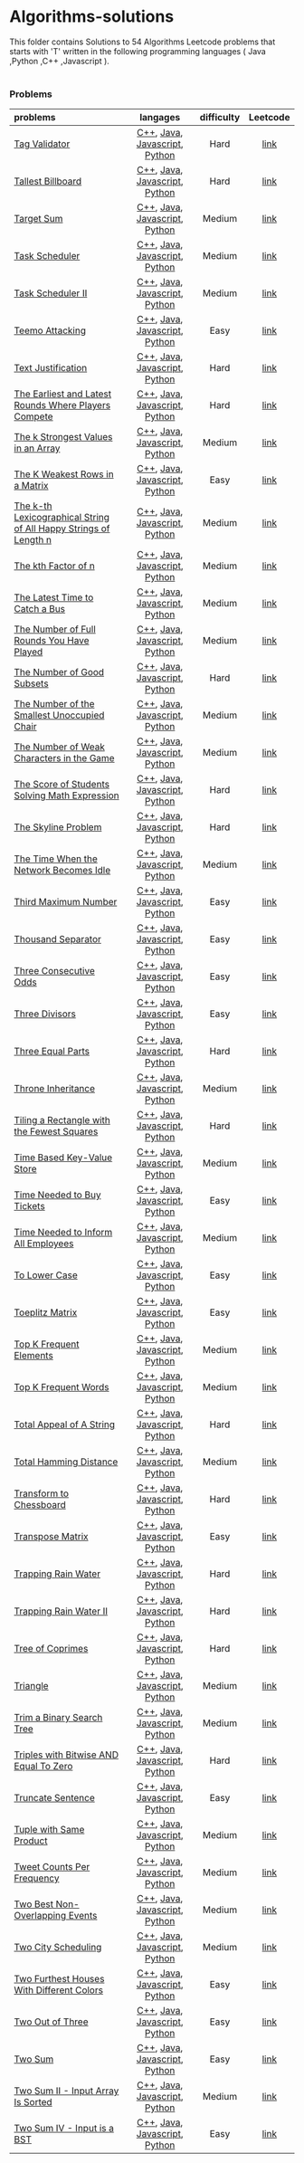 # Algorithms-solutions
This folder contains Solutions to 54 Algorithms Leetcode problems that starts with 'T' written in the following programming languages ( Java ,Python ,C++ ,Javascript ).<br><br>
### Problems ###
|problems|langages|difficulty|Leetcode|
|:-------|:------:|:--------:|:------:|
|[Tag Validator](./Tag%20Validator)|[C++](./Tag%20Validator/Tag%20Validator.cpp), [Java](./Tag%20Validator/Tag%20Validator.java), [Javascript](./Tag%20Validator/Tag%20Validator.js), [Python](./Tag%20Validator/Tag%20Validator.py)|Hard|[link](https://leetcode.com/problems/tag-validator)|
|[Tallest Billboard](./Tallest%20Billboard)|[C++](./Tallest%20Billboard/Tallest%20Billboard.cpp), [Java](./Tallest%20Billboard/Tallest%20Billboard.java), [Javascript](./Tallest%20Billboard/Tallest%20Billboard.js), [Python](./Tallest%20Billboard/Tallest%20Billboard.py)|Hard|[link](https://leetcode.com/problems/tallest-billboard)|
|[Target Sum](./Target%20Sum)|[C++](./Target%20Sum/Target%20Sum.cpp), [Java](./Target%20Sum/Target%20Sum.java), [Javascript](./Target%20Sum/Target%20Sum.js), [Python](./Target%20Sum/Target%20Sum.py)|Medium|[link](https://leetcode.com/problems/target-sum)|
|[Task Scheduler](./Task%20Scheduler)|[C++](./Task%20Scheduler/Task%20Scheduler.cpp), [Java](./Task%20Scheduler/Task%20Scheduler.java), [Javascript](./Task%20Scheduler/Task%20Scheduler.js), [Python](./Task%20Scheduler/Task%20Scheduler.py)|Medium|[link](https://leetcode.com/problems/task-scheduler)|
|[Task Scheduler II](./Task%20Scheduler%20II)|[C++](./Task%20Scheduler%20II/Task%20Scheduler%20II.cpp), [Java](./Task%20Scheduler%20II/Task%20Scheduler%20II.java), [Javascript](./Task%20Scheduler%20II/Task%20Scheduler%20II.js), [Python](./Task%20Scheduler%20II/Task%20Scheduler%20II.py)|Medium|[link](https://leetcode.com/problems/task-scheduler-ii)|
|[Teemo Attacking](./Teemo%20Attacking)|[C++](./Teemo%20Attacking/Teemo%20Attacking.cpp), [Java](./Teemo%20Attacking/Teemo%20Attacking.java), [Javascript](./Teemo%20Attacking/Teemo%20Attacking.js), [Python](./Teemo%20Attacking/Teemo%20Attacking.py)|Easy|[link](https://leetcode.com/problems/teemo-attacking)|
|[Text Justification](./Text%20Justification)|[C++](./Text%20Justification/Text%20Justification.cpp), [Java](./Text%20Justification/Text%20Justification.java), [Javascript](./Text%20Justification/Text%20Justification.js), [Python](./Text%20Justification/Text%20Justification.py)|Hard|[link](https://leetcode.com/problems/text-justification)|
|[The Earliest and Latest Rounds Where Players Compete](./The%20Earliest%20and%20Latest%20Rounds%20Where%20Players%20Compete)|[C++](./The%20Earliest%20and%20Latest%20Rounds%20Where%20Players%20Compete/The%20Earliest%20and%20Latest%20Rounds%20Where%20Players%20Compete.cpp), [Java](./The%20Earliest%20and%20Latest%20Rounds%20Where%20Players%20Compete/The%20Earliest%20and%20Latest%20Rounds%20Where%20Players%20Compete.java), [Javascript](./The%20Earliest%20and%20Latest%20Rounds%20Where%20Players%20Compete/The%20Earliest%20and%20Latest%20Rounds%20Where%20Players%20Compete.js), [Python](./The%20Earliest%20and%20Latest%20Rounds%20Where%20Players%20Compete/The%20Earliest%20and%20Latest%20Rounds%20Where%20Players%20Compete.py)|Hard|[link](https://leetcode.com/problems/the-earliest-and-latest-rounds-where-players-compete)|
|[The k Strongest Values in an Array](./The%20k%20Strongest%20Values%20in%20an%20Array)|[C++](./The%20k%20Strongest%20Values%20in%20an%20Array/The%20k%20Strongest%20Values%20in%20an%20Array.cpp), [Java](./The%20k%20Strongest%20Values%20in%20an%20Array/The%20k%20Strongest%20Values%20in%20an%20Array.java), [Javascript](./The%20k%20Strongest%20Values%20in%20an%20Array/The%20k%20Strongest%20Values%20in%20an%20Array.js), [Python](./The%20k%20Strongest%20Values%20in%20an%20Array/The%20k%20Strongest%20Values%20in%20an%20Array.py)|Medium|[link](https://leetcode.com/problems/the-k-strongest-values-in-an-array)|
|[The K Weakest Rows in a Matrix](./The%20K%20Weakest%20Rows%20in%20a%20Matrix)|[C++](./The%20K%20Weakest%20Rows%20in%20a%20Matrix/The%20K%20Weakest%20Rows%20in%20a%20Matrix.cpp), [Java](./The%20K%20Weakest%20Rows%20in%20a%20Matrix/The%20K%20Weakest%20Rows%20in%20a%20Matrix.java), [Javascript](./The%20K%20Weakest%20Rows%20in%20a%20Matrix/The%20K%20Weakest%20Rows%20in%20a%20Matrix.js), [Python](./The%20K%20Weakest%20Rows%20in%20a%20Matrix/The%20K%20Weakest%20Rows%20in%20a%20Matrix.py)|Easy|[link](https://leetcode.com/problems/the-k-weakest-rows-in-a-matrix)|
|[The k-th Lexicographical String of All Happy Strings of Length n](./The%20k-th%20Lexicographical%20String%20of%20All%20Happy%20Strings%20of%20Length%20n)|[C++](./The%20k-th%20Lexicographical%20String%20of%20All%20Happy%20Strings%20of%20Length%20n/The%20k-th%20Lexicographical%20String%20of%20All%20Happy%20Strings%20of%20Length%20n.cpp), [Java](./The%20k-th%20Lexicographical%20String%20of%20All%20Happy%20Strings%20of%20Length%20n/The%20k-th%20Lexicographical%20String%20of%20All%20Happy%20Strings%20of%20Length%20n.java), [Javascript](./The%20k-th%20Lexicographical%20String%20of%20All%20Happy%20Strings%20of%20Length%20n/The%20k-th%20Lexicographical%20String%20of%20All%20Happy%20Strings%20of%20Length%20n.js), [Python](./The%20k-th%20Lexicographical%20String%20of%20All%20Happy%20Strings%20of%20Length%20n/The%20k-th%20Lexicographical%20String%20of%20All%20Happy%20Strings%20of%20Length%20n.py)|Medium|[link](https://leetcode.com/problems/the-k-th-lexicographical-string-of-all-happy-strings-of-length-n)|
|[The kth Factor of n](./The%20kth%20Factor%20of%20n)|[C++](./The%20kth%20Factor%20of%20n/The%20kth%20Factor%20of%20n.cpp), [Java](./The%20kth%20Factor%20of%20n/The%20kth%20Factor%20of%20n.java), [Javascript](./The%20kth%20Factor%20of%20n/The%20kth%20Factor%20of%20n.js), [Python](./The%20kth%20Factor%20of%20n/The%20kth%20Factor%20of%20n.py)|Medium|[link](https://leetcode.com/problems/the-kth-factor-of-n)|
|[The Latest Time to Catch a Bus](./The%20Latest%20Time%20to%20Catch%20a%20Bus)|[C++](./The%20Latest%20Time%20to%20Catch%20a%20Bus/The%20Latest%20Time%20to%20Catch%20a%20Bus.cpp), [Java](./The%20Latest%20Time%20to%20Catch%20a%20Bus/The%20Latest%20Time%20to%20Catch%20a%20Bus.java), [Javascript](./The%20Latest%20Time%20to%20Catch%20a%20Bus/The%20Latest%20Time%20to%20Catch%20a%20Bus.js), [Python](./The%20Latest%20Time%20to%20Catch%20a%20Bus/The%20Latest%20Time%20to%20Catch%20a%20Bus.py)|Medium|[link](https://leetcode.com/problems/the-latest-time-to-catch-a-bus)|
|[The Number of Full Rounds You Have Played](./The%20Number%20of%20Full%20Rounds%20You%20Have%20Played)|[C++](./The%20Number%20of%20Full%20Rounds%20You%20Have%20Played/The%20Number%20of%20Full%20Rounds%20You%20Have%20Played.cpp), [Java](./The%20Number%20of%20Full%20Rounds%20You%20Have%20Played/The%20Number%20of%20Full%20Rounds%20You%20Have%20Played.java), [Javascript](./The%20Number%20of%20Full%20Rounds%20You%20Have%20Played/The%20Number%20of%20Full%20Rounds%20You%20Have%20Played.js), [Python](./The%20Number%20of%20Full%20Rounds%20You%20Have%20Played/The%20Number%20of%20Full%20Rounds%20You%20Have%20Played.py)|Medium|[link](https://leetcode.com/problems/the-number-of-full-rounds-you-have-played)|
|[The Number of Good Subsets](./The%20Number%20of%20Good%20Subsets)|[C++](./The%20Number%20of%20Good%20Subsets/The%20Number%20of%20Good%20Subsets.cpp), [Java](./The%20Number%20of%20Good%20Subsets/The%20Number%20of%20Good%20Subsets.java), [Javascript](./The%20Number%20of%20Good%20Subsets/The%20Number%20of%20Good%20Subsets.js), [Python](./The%20Number%20of%20Good%20Subsets/The%20Number%20of%20Good%20Subsets.py)|Hard|[link](https://leetcode.com/problems/the-number-of-good-subsets)|
|[The Number of the Smallest Unoccupied Chair](./The%20Number%20of%20the%20Smallest%20Unoccupied%20Chair)|[C++](./The%20Number%20of%20the%20Smallest%20Unoccupied%20Chair/The%20Number%20of%20the%20Smallest%20Unoccupied%20Chair.cpp), [Java](./The%20Number%20of%20the%20Smallest%20Unoccupied%20Chair/The%20Number%20of%20the%20Smallest%20Unoccupied%20Chair.java), [Javascript](./The%20Number%20of%20the%20Smallest%20Unoccupied%20Chair/The%20Number%20of%20the%20Smallest%20Unoccupied%20Chair.js), [Python](./The%20Number%20of%20the%20Smallest%20Unoccupied%20Chair/The%20Number%20of%20the%20Smallest%20Unoccupied%20Chair.py)|Medium|[link](https://leetcode.com/problems/the-number-of-the-smallest-unoccupied-chair)|
|[The Number of Weak Characters in the Game](./The%20Number%20of%20Weak%20Characters%20in%20the%20Game)|[C++](./The%20Number%20of%20Weak%20Characters%20in%20the%20Game/The%20Number%20of%20Weak%20Characters%20in%20the%20Game.cpp), [Java](./The%20Number%20of%20Weak%20Characters%20in%20the%20Game/The%20Number%20of%20Weak%20Characters%20in%20the%20Game.java), [Javascript](./The%20Number%20of%20Weak%20Characters%20in%20the%20Game/The%20Number%20of%20Weak%20Characters%20in%20the%20Game.js), [Python](./The%20Number%20of%20Weak%20Characters%20in%20the%20Game/The%20Number%20of%20Weak%20Characters%20in%20the%20Game.py)|Medium|[link](https://leetcode.com/problems/the-number-of-weak-characters-in-the-game)|
|[The Score of Students Solving Math Expression](./The%20Score%20of%20Students%20Solving%20Math%20Expression)|[C++](./The%20Score%20of%20Students%20Solving%20Math%20Expression/The%20Score%20of%20Students%20Solving%20Math%20Expression.cpp), [Java](./The%20Score%20of%20Students%20Solving%20Math%20Expression/The%20Score%20of%20Students%20Solving%20Math%20Expression.java), [Javascript](./The%20Score%20of%20Students%20Solving%20Math%20Expression/The%20Score%20of%20Students%20Solving%20Math%20Expression.js), [Python](./The%20Score%20of%20Students%20Solving%20Math%20Expression/The%20Score%20of%20Students%20Solving%20Math%20Expression.py)|Hard|[link](https://leetcode.com/problems/the-score-of-students-solving-math-expression)|
|[The Skyline Problem](./The%20Skyline%20Problem)|[C++](./The%20Skyline%20Problem/The%20Skyline%20Problem.cpp), [Java](./The%20Skyline%20Problem/The%20Skyline%20Problem.java), [Javascript](./The%20Skyline%20Problem/The%20Skyline%20Problem.js), [Python](./The%20Skyline%20Problem/The%20Skyline%20Problem.py)|Hard|[link](https://leetcode.com/problems/the-skyline-problem)|
|[The Time When the Network Becomes Idle](./The%20Time%20When%20the%20Network%20Becomes%20Idle)|[C++](./The%20Time%20When%20the%20Network%20Becomes%20Idle/The%20Time%20When%20the%20Network%20Becomes%20Idle.cpp), [Java](./The%20Time%20When%20the%20Network%20Becomes%20Idle/The%20Time%20When%20the%20Network%20Becomes%20Idle.java), [Javascript](./The%20Time%20When%20the%20Network%20Becomes%20Idle/The%20Time%20When%20the%20Network%20Becomes%20Idle.js), [Python](./The%20Time%20When%20the%20Network%20Becomes%20Idle/The%20Time%20When%20the%20Network%20Becomes%20Idle.py)|Medium|[link](https://leetcode.com/problems/the-time-when-the-network-becomes-idle)|
|[Third Maximum Number](./Third%20Maximum%20Number)|[C++](./Third%20Maximum%20Number/Third%20Maximum%20Number.cpp), [Java](./Third%20Maximum%20Number/Third%20Maximum%20Number.java), [Javascript](./Third%20Maximum%20Number/Third%20Maximum%20Number.js), [Python](./Third%20Maximum%20Number/Third%20Maximum%20Number.py)|Easy|[link](https://leetcode.com/problems/third-maximum-number)|
|[Thousand Separator](./Thousand%20Separator)|[C++](./Thousand%20Separator/Thousand%20Separator.cpp), [Java](./Thousand%20Separator/Thousand%20Separator.java), [Javascript](./Thousand%20Separator/Thousand%20Separator.js), [Python](./Thousand%20Separator/Thousand%20Separator.py)|Easy|[link](https://leetcode.com/problems/thousand-separator)|
|[Three Consecutive Odds](./Three%20Consecutive%20Odds)|[C++](./Three%20Consecutive%20Odds/Three%20Consecutive%20Odds.cpp), [Java](./Three%20Consecutive%20Odds/Three%20Consecutive%20Odds.java), [Javascript](./Three%20Consecutive%20Odds/Three%20Consecutive%20Odds.js), [Python](./Three%20Consecutive%20Odds/Three%20Consecutive%20Odds.py)|Easy|[link](https://leetcode.com/problems/three-consecutive-odds)|
|[Three Divisors](./Three%20Divisors)|[C++](./Three%20Divisors/Three%20Divisors.cpp), [Java](./Three%20Divisors/Three%20Divisors.java), [Javascript](./Three%20Divisors/Three%20Divisors.js), [Python](./Three%20Divisors/Three%20Divisors.py)|Easy|[link](https://leetcode.com/problems/three-divisors)|
|[Three Equal Parts](./Three%20Equal%20Parts)|[C++](./Three%20Equal%20Parts/Three%20Equal%20Parts.cpp), [Java](./Three%20Equal%20Parts/Three%20Equal%20Parts.java), [Javascript](./Three%20Equal%20Parts/Three%20Equal%20Parts.js), [Python](./Three%20Equal%20Parts/Three%20Equal%20Parts.py)|Hard|[link](https://leetcode.com/problems/three-equal-parts)|
|[Throne Inheritance](./Throne%20Inheritance)|[C++](./Throne%20Inheritance/Throne%20Inheritance.cpp), [Java](./Throne%20Inheritance/Throne%20Inheritance.java), [Javascript](./Throne%20Inheritance/Throne%20Inheritance.js), [Python](./Throne%20Inheritance/Throne%20Inheritance.py)|Medium|[link](https://leetcode.com/problems/throne-inheritance)|
|[Tiling a Rectangle with the Fewest Squares](./Tiling%20a%20Rectangle%20with%20the%20Fewest%20Squares)|[C++](./Tiling%20a%20Rectangle%20with%20the%20Fewest%20Squares/Tiling%20a%20Rectangle%20with%20the%20Fewest%20Squares.cpp), [Java](./Tiling%20a%20Rectangle%20with%20the%20Fewest%20Squares/Tiling%20a%20Rectangle%20with%20the%20Fewest%20Squares.java), [Javascript](./Tiling%20a%20Rectangle%20with%20the%20Fewest%20Squares/Tiling%20a%20Rectangle%20with%20the%20Fewest%20Squares.js), [Python](./Tiling%20a%20Rectangle%20with%20the%20Fewest%20Squares/Tiling%20a%20Rectangle%20with%20the%20Fewest%20Squares.py)|Hard|[link](https://leetcode.com/problems/tiling-a-rectangle-with-the-fewest-squares)|
|[Time Based Key-Value Store](./Time%20Based%20Key-Value%20Store)|[C++](./Time%20Based%20Key-Value%20Store/Time%20Based%20Key-Value%20Store.cpp), [Java](./Time%20Based%20Key-Value%20Store/Time%20Based%20Key-Value%20Store.java), [Javascript](./Time%20Based%20Key-Value%20Store/Time%20Based%20Key-Value%20Store.js), [Python](./Time%20Based%20Key-Value%20Store/Time%20Based%20Key-Value%20Store.py)|Medium|[link](https://leetcode.com/problems/time-based-key-value-store)|
|[Time Needed to Buy Tickets](./Time%20Needed%20to%20Buy%20Tickets)|[C++](./Time%20Needed%20to%20Buy%20Tickets/Time%20Needed%20to%20Buy%20Tickets.cpp), [Java](./Time%20Needed%20to%20Buy%20Tickets/Time%20Needed%20to%20Buy%20Tickets.java), [Javascript](./Time%20Needed%20to%20Buy%20Tickets/Time%20Needed%20to%20Buy%20Tickets.js), [Python](./Time%20Needed%20to%20Buy%20Tickets/Time%20Needed%20to%20Buy%20Tickets.py)|Easy|[link](https://leetcode.com/problems/time-needed-to-buy-tickets)|
|[Time Needed to Inform All Employees](./Time%20Needed%20to%20Inform%20All%20Employees)|[C++](./Time%20Needed%20to%20Inform%20All%20Employees/Time%20Needed%20to%20Inform%20All%20Employees.cpp), [Java](./Time%20Needed%20to%20Inform%20All%20Employees/Time%20Needed%20to%20Inform%20All%20Employees.java), [Javascript](./Time%20Needed%20to%20Inform%20All%20Employees/Time%20Needed%20to%20Inform%20All%20Employees.js), [Python](./Time%20Needed%20to%20Inform%20All%20Employees/Time%20Needed%20to%20Inform%20All%20Employees.py)|Medium|[link](https://leetcode.com/problems/time-needed-to-inform-all-employees)|
|[To Lower Case](./To%20Lower%20Case)|[C++](./To%20Lower%20Case/To%20Lower%20Case.cpp), [Java](./To%20Lower%20Case/To%20Lower%20Case.java), [Javascript](./To%20Lower%20Case/To%20Lower%20Case.js), [Python](./To%20Lower%20Case/To%20Lower%20Case.py)|Easy|[link](https://leetcode.com/problems/to-lower-case)|
|[Toeplitz Matrix](./Toeplitz%20Matrix)|[C++](./Toeplitz%20Matrix/Toeplitz%20Matrix.cpp), [Java](./Toeplitz%20Matrix/Toeplitz%20Matrix.java), [Javascript](./Toeplitz%20Matrix/Toeplitz%20Matrix.js), [Python](./Toeplitz%20Matrix/Toeplitz%20Matrix.py)|Easy|[link](https://leetcode.com/problems/toeplitz-matrix)|
|[Top K Frequent Elements](./Top%20K%20Frequent%20Elements)|[C++](./Top%20K%20Frequent%20Elements/Top%20K%20Frequent%20Elements.cpp), [Java](./Top%20K%20Frequent%20Elements/Top%20K%20Frequent%20Elements.java), [Javascript](./Top%20K%20Frequent%20Elements/Top%20K%20Frequent%20Elements.js), [Python](./Top%20K%20Frequent%20Elements/Top%20K%20Frequent%20Elements.py)|Medium|[link](https://leetcode.com/problems/top-k-frequent-elements)|
|[Top K Frequent Words](./Top%20K%20Frequent%20Words)|[C++](./Top%20K%20Frequent%20Words/Top%20K%20Frequent%20Words.cpp), [Java](./Top%20K%20Frequent%20Words/Top%20K%20Frequent%20Words.java), [Javascript](./Top%20K%20Frequent%20Words/Top%20K%20Frequent%20Words.js), [Python](./Top%20K%20Frequent%20Words/Top%20K%20Frequent%20Words.py)|Medium|[link](https://leetcode.com/problems/top-k-frequent-words)|
|[Total Appeal of A String](./Total%20Appeal%20of%20A%20String)|[C++](./Total%20Appeal%20of%20A%20String/Total%20Appeal%20of%20A%20String.cpp), [Java](./Total%20Appeal%20of%20A%20String/Total%20Appeal%20of%20A%20String.java), [Javascript](./Total%20Appeal%20of%20A%20String/Total%20Appeal%20of%20A%20String.js), [Python](./Total%20Appeal%20of%20A%20String/Total%20Appeal%20of%20A%20String.py)|Hard|[link](https://leetcode.com/problems/total-appeal-of-a-string)|
|[Total Hamming Distance](./Total%20Hamming%20Distance)|[C++](./Total%20Hamming%20Distance/Total%20Hamming%20Distance.cpp), [Java](./Total%20Hamming%20Distance/Total%20Hamming%20Distance.java), [Javascript](./Total%20Hamming%20Distance/Total%20Hamming%20Distance.js), [Python](./Total%20Hamming%20Distance/Total%20Hamming%20Distance.py)|Medium|[link](https://leetcode.com/problems/total-hamming-distance)|
|[Transform to Chessboard](./Transform%20to%20Chessboard)|[C++](./Transform%20to%20Chessboard/Transform%20to%20Chessboard.cpp), [Java](./Transform%20to%20Chessboard/Transform%20to%20Chessboard.java), [Javascript](./Transform%20to%20Chessboard/Transform%20to%20Chessboard.js), [Python](./Transform%20to%20Chessboard/Transform%20to%20Chessboard.py)|Hard|[link](https://leetcode.com/problems/transform-to-chessboard)|
|[Transpose Matrix](./Transpose%20Matrix)|[C++](./Transpose%20Matrix/Transpose%20Matrix.cpp), [Java](./Transpose%20Matrix/Transpose%20Matrix.java), [Javascript](./Transpose%20Matrix/Transpose%20Matrix.js), [Python](./Transpose%20Matrix/Transpose%20Matrix.py)|Easy|[link](https://leetcode.com/problems/transpose-matrix)|
|[Trapping Rain Water](./Trapping%20Rain%20Water)|[C++](./Trapping%20Rain%20Water/Trapping%20Rain%20Water.cpp), [Java](./Trapping%20Rain%20Water/Trapping%20Rain%20Water.java), [Javascript](./Trapping%20Rain%20Water/Trapping%20Rain%20Water.js), [Python](./Trapping%20Rain%20Water/Trapping%20Rain%20Water.py)|Hard|[link](https://leetcode.com/problems/trapping-rain-water)|
|[Trapping Rain Water II](./Trapping%20Rain%20Water%20II)|[C++](./Trapping%20Rain%20Water%20II/Trapping%20Rain%20Water%20II.cpp), [Java](./Trapping%20Rain%20Water%20II/Trapping%20Rain%20Water%20II.java), [Javascript](./Trapping%20Rain%20Water%20II/Trapping%20Rain%20Water%20II.js), [Python](./Trapping%20Rain%20Water%20II/Trapping%20Rain%20Water%20II.py)|Hard|[link](https://leetcode.com/problems/trapping-rain-water-ii)|
|[Tree of Coprimes](./Tree%20of%20Coprimes)|[C++](./Tree%20of%20Coprimes/Tree%20of%20Coprimes.cpp), [Java](./Tree%20of%20Coprimes/Tree%20of%20Coprimes.java), [Javascript](./Tree%20of%20Coprimes/Tree%20of%20Coprimes.js), [Python](./Tree%20of%20Coprimes/Tree%20of%20Coprimes.py)|Hard|[link](https://leetcode.com/problems/tree-of-coprimes)|
|[Triangle](./Triangle)|[C++](./Triangle/Triangle.cpp), [Java](./Triangle/Triangle.java), [Javascript](./Triangle/Triangle.js), [Python](./Triangle/Triangle.py)|Medium|[link](https://leetcode.com/problems/triangle)|
|[Trim a Binary Search Tree](./Trim%20a%20Binary%20Search%20Tree)|[C++](./Trim%20a%20Binary%20Search%20Tree/Trim%20a%20Binary%20Search%20Tree.cpp), [Java](./Trim%20a%20Binary%20Search%20Tree/Trim%20a%20Binary%20Search%20Tree.java), [Javascript](./Trim%20a%20Binary%20Search%20Tree/Trim%20a%20Binary%20Search%20Tree.js), [Python](./Trim%20a%20Binary%20Search%20Tree/Trim%20a%20Binary%20Search%20Tree.py)|Medium|[link](https://leetcode.com/problems/trim-a-binary-search-tree)|
|[Triples with Bitwise AND Equal To Zero](./Triples%20with%20Bitwise%20AND%20Equal%20To%20Zero)|[C++](./Triples%20with%20Bitwise%20AND%20Equal%20To%20Zero/Triples%20with%20Bitwise%20AND%20Equal%20To%20Zero.cpp), [Java](./Triples%20with%20Bitwise%20AND%20Equal%20To%20Zero/Triples%20with%20Bitwise%20AND%20Equal%20To%20Zero.java), [Javascript](./Triples%20with%20Bitwise%20AND%20Equal%20To%20Zero/Triples%20with%20Bitwise%20AND%20Equal%20To%20Zero.js), [Python](./Triples%20with%20Bitwise%20AND%20Equal%20To%20Zero/Triples%20with%20Bitwise%20AND%20Equal%20To%20Zero.py)|Hard|[link](https://leetcode.com/problems/triples-with-bitwise-and-equal-to-zero)|
|[Truncate Sentence](./Truncate%20Sentence)|[C++](./Truncate%20Sentence/Truncate%20Sentence.cpp), [Java](./Truncate%20Sentence/Truncate%20Sentence.java), [Javascript](./Truncate%20Sentence/Truncate%20Sentence.js), [Python](./Truncate%20Sentence/Truncate%20Sentence.py)|Easy|[link](https://leetcode.com/problems/truncate-sentence)|
|[Tuple with Same Product](./Tuple%20with%20Same%20Product)|[C++](./Tuple%20with%20Same%20Product/Tuple%20with%20Same%20Product.cpp), [Java](./Tuple%20with%20Same%20Product/Tuple%20with%20Same%20Product.java), [Javascript](./Tuple%20with%20Same%20Product/Tuple%20with%20Same%20Product.js), [Python](./Tuple%20with%20Same%20Product/Tuple%20with%20Same%20Product.py)|Medium|[link](https://leetcode.com/problems/tuple-with-same-product)|
|[Tweet Counts Per Frequency](./Tweet%20Counts%20Per%20Frequency)|[C++](./Tweet%20Counts%20Per%20Frequency/Tweet%20Counts%20Per%20Frequency.cpp), [Java](./Tweet%20Counts%20Per%20Frequency/Tweet%20Counts%20Per%20Frequency.java), [Javascript](./Tweet%20Counts%20Per%20Frequency/Tweet%20Counts%20Per%20Frequency.js), [Python](./Tweet%20Counts%20Per%20Frequency/Tweet%20Counts%20Per%20Frequency.py)|Medium|[link](https://leetcode.com/problems/tweet-counts-per-frequency)|
|[Two Best Non-Overlapping Events](./Two%20Best%20Non-Overlapping%20Events)|[C++](./Two%20Best%20Non-Overlapping%20Events/Two%20Best%20Non-Overlapping%20Events.cpp), [Java](./Two%20Best%20Non-Overlapping%20Events/Two%20Best%20Non-Overlapping%20Events.java), [Javascript](./Two%20Best%20Non-Overlapping%20Events/Two%20Best%20Non-Overlapping%20Events.js), [Python](./Two%20Best%20Non-Overlapping%20Events/Two%20Best%20Non-Overlapping%20Events.py)|Medium|[link](https://leetcode.com/problems/two-best-non-overlapping-events)|
|[Two City Scheduling](./Two%20City%20Scheduling)|[C++](./Two%20City%20Scheduling/Two%20City%20Scheduling.cpp), [Java](./Two%20City%20Scheduling/Two%20City%20Scheduling.java), [Javascript](./Two%20City%20Scheduling/Two%20City%20Scheduling.js), [Python](./Two%20City%20Scheduling/Two%20City%20Scheduling.py)|Medium|[link](https://leetcode.com/problems/two-city-scheduling)|
|[Two Furthest Houses With Different Colors](./Two%20Furthest%20Houses%20With%20Different%20Colors)|[C++](./Two%20Furthest%20Houses%20With%20Different%20Colors/Two%20Furthest%20Houses%20With%20Different%20Colors.cpp), [Java](./Two%20Furthest%20Houses%20With%20Different%20Colors/Two%20Furthest%20Houses%20With%20Different%20Colors.java), [Javascript](./Two%20Furthest%20Houses%20With%20Different%20Colors/Two%20Furthest%20Houses%20With%20Different%20Colors.js), [Python](./Two%20Furthest%20Houses%20With%20Different%20Colors/Two%20Furthest%20Houses%20With%20Different%20Colors.py)|Easy|[link](https://leetcode.com/problems/two-furthest-houses-with-different-colors)|
|[Two Out of Three](./Two%20Out%20of%20Three)|[C++](./Two%20Out%20of%20Three/Two%20Out%20of%20Three.cpp), [Java](./Two%20Out%20of%20Three/Two%20Out%20of%20Three.java), [Javascript](./Two%20Out%20of%20Three/Two%20Out%20of%20Three.js), [Python](./Two%20Out%20of%20Three/Two%20Out%20of%20Three.py)|Easy|[link](https://leetcode.com/problems/two-out-of-three)|
|[Two Sum](./Two%20Sum)|[C++](./Two%20Sum/Two%20Sum.cpp), [Java](./Two%20Sum/Two%20Sum.java), [Javascript](./Two%20Sum/Two%20Sum.js), [Python](./Two%20Sum/Two%20Sum.py)|Easy|[link](https://leetcode.com/problems/two-sum)|
|[Two Sum II - Input Array Is Sorted](./Two%20Sum%20II%20-%20Input%20Array%20Is%20Sorted)|[C++](./Two%20Sum%20II%20-%20Input%20Array%20Is%20Sorted/Two%20Sum%20II%20-%20Input%20Array%20Is%20Sorted.cpp), [Java](./Two%20Sum%20II%20-%20Input%20Array%20Is%20Sorted/Two%20Sum%20II%20-%20Input%20Array%20Is%20Sorted.java), [Javascript](./Two%20Sum%20II%20-%20Input%20Array%20Is%20Sorted/Two%20Sum%20II%20-%20Input%20Array%20Is%20Sorted.js), [Python](./Two%20Sum%20II%20-%20Input%20Array%20Is%20Sorted/Two%20Sum%20II%20-%20Input%20Array%20Is%20Sorted.py)|Medium|[link](https://leetcode.com/problems/two-sum-ii-input-array-is-sorted)|
|[Two Sum IV - Input is a BST](./Two%20Sum%20IV%20-%20Input%20is%20a%20BST)|[C++](./Two%20Sum%20IV%20-%20Input%20is%20a%20BST/Two%20Sum%20IV%20-%20Input%20is%20a%20BST.cpp), [Java](./Two%20Sum%20IV%20-%20Input%20is%20a%20BST/Two%20Sum%20IV%20-%20Input%20is%20a%20BST.java), [Javascript](./Two%20Sum%20IV%20-%20Input%20is%20a%20BST/Two%20Sum%20IV%20-%20Input%20is%20a%20BST.js), [Python](./Two%20Sum%20IV%20-%20Input%20is%20a%20BST/Two%20Sum%20IV%20-%20Input%20is%20a%20BST.py)|Easy|[link](https://leetcode.com/problems/two-sum-iv-input-is-a-bst)|